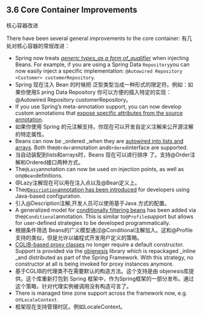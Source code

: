 ## 3.6 Core Container Improvements
核心容器改进

There have been several general improvements to the core container:
有几处对核心容器的常规改进：

* Spring now treats [_generic types\_as a form of\_qualifier_](https://docs.spring.io/spring/docs/current/spring-framework-reference/htmlsingle/#beans-generics-as-qualifiers) when injecting Beans. For example, if you are using a Spring Data `Repository`you can now easily inject a specific implementation: `@Autowired Repository <Customer> customerRepository`.
* Spring 现在注入 Bean 的时候把 泛型类型当成一种形式的限定符。例如：如果你使用S pring Data Repository 你可以方便的插入特定的实现：@Autowired Repository<Customer> customerRepository。
* If you use Spring’s meta-annotation support, you can now develop custom annotations that [expose specific attributes from the source annotation](https://docs.spring.io/spring/docs/current/spring-framework-reference/htmlsingle/#beans-meta-annotations).
* 如果你使用 Spring 的元注解支持，你现在可以开发自定义注解来公开源注解的特定属性。
* Beans can now be \_ordered \_when they are [autowired into lists and arrays](https://docs.spring.io/spring/docs/current/spring-framework-reference/htmlsingle/#beans-autowired-annotation). Both the`@Order`annotation and`Ordered`interface are supported.
* 当自动装配到lists和arrays时，Beans 现在可以进行排序 了。支持@Order注解和Ordered接口两种方式。
* The`@Lazy`annotation can now be used on injection points, as well as on`@Bean`definitions.
* @Lazy注解现在可以用在注入点以及@Bean定义上。
* The[`@Description`annotation has been introduced](https://docs.spring.io/spring/docs/current/spring-framework-reference/htmlsingle/#beans-java-bean-description) for developers using Java-based configuration.
* 引入@Description注解,开发人员可以使用基于Java 方式的配置。
* A generalized model for [conditionally filtering beans](https://docs.spring.io/spring/docs/current/spring-framework-reference/htmlsingle/#beans-java-conditional) has been added via the`@Conditional`annotation. This is similar to`@Profile`support but allows for user-defined strategies to be developed programmatically.
* 根据条件筛选 Beans的广义模型通过@Conditional注解加入。这和@Profile支持的类似，但是允许以编程式开发用户定义的策略。
* [CGLIB-based proxy classes](https://docs.spring.io/spring/docs/current/spring-framework-reference/htmlsingle/#aop-pfb-proxy-types) no longer require a default constructor. Support is provided via the [objenesis](https://code.google.com/p/objenesis/) library which is repackaged \_inline \_and distributed as part of the Spring Framework. With this strategy, no constructor at all is being invoked for proxy instances anymore.
* 基于CGLIB的代理类不在需要默认的构造方法。这个支持是由 objenesis库提供。这个库重新打包到 Spring 框架中，作为Spring框架的一部分发布。通过这个策略，针对代理实例被调用没有构造可言了。
* There is managed time zone support across the framework now, e.g. on`LocaleContext`.
* 框架现在支持管理时区。例如LocaleContext。



